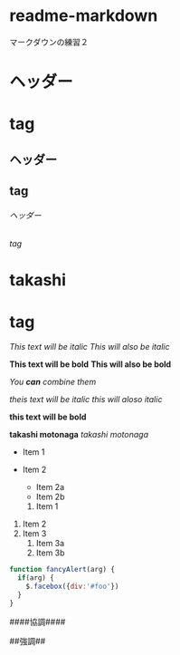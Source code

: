 # readme-markdown
マークダウンの練習２
# ヘッダー <h1> tag
## ヘッダー <h2> tag
###### ヘッダー<h6> tag
# takashi <h1> tag
*This text will be italic*
_This will also be italic_

**This text will be bold**
__This will also be bold__

_You **can** combine them_

*theis text will be italic*
_this will aloso italic_

**this text will be bold**

**takashi motonaga**
*takashi motonaga*


* Item 1
* Item 2
  * Item 2a
  * Item 2b
  
  1. Item 1
1. Item 2
1. Item 3
   1. Item 3a
   1. Item 3b

```javascript
function fancyAlert(arg) {
  if(arg) {
    $.facebox({div:'#foo'})
  }
}
```
####協調####

##強調##
